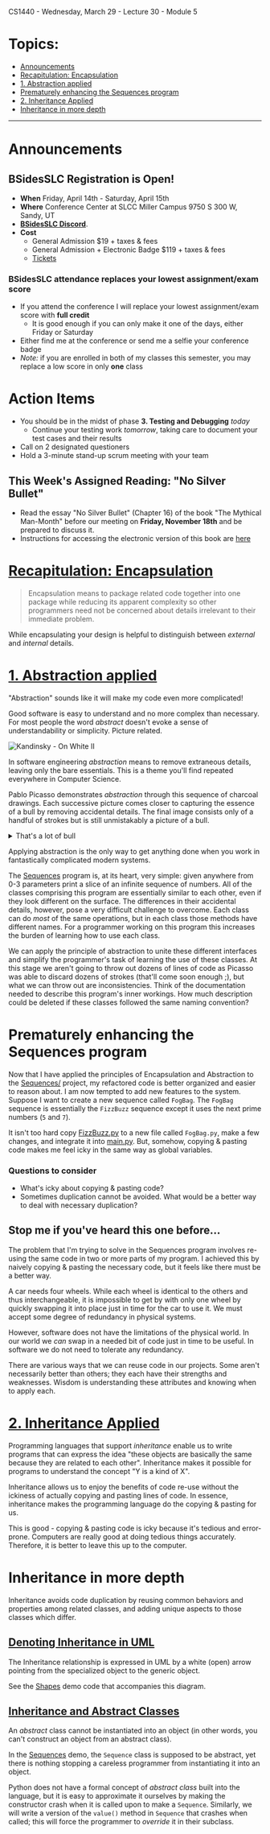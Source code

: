 CS1440 - Wednesday, March 29 - Lecture 30 - Module 5

# Topics:
* [Announcements](#announcements)
* [Recapitulation: Encapsulation](#recapitulation-encapsulation)
* [1. Abstraction applied](#1-abstraction-applied)
* [Prematurely enhancing the Sequences program](#prematurely-enhancing-the-sequences-program)
* [2. Inheritance Applied](#2-inheritance-applied)
* [Inheritance in more depth](#inheritance-in-more-depth)


------------------------------------------------------------
# Announcements

## BSidesSLC Registration is Open!

*   **When**  Friday, April 14th - Saturday, April 15th
*   **Where** Conference Center at SLCC Miller Campus 9750 S 300 W, Sandy, UT
*   [**BSidesSLC Discord**](https://discord.com/invite/hBcnv9gb73).
*   **Cost**  
    *   General Admission $19 + taxes & fees
    *   General Admission + Electronic Badge $119 + taxes & fees
    *   [Tickets](https://www.eventbrite.com/e/bsidesslc-2023-tickets-527264701917)


### BSidesSLC attendance replaces your lowest assignment/exam score

*   If you attend the conference I will replace your lowest assignment/exam score with **full credit**
    *   It is good enough if you can only make it one of the days, either Friday or Saturday
*   Either find me at the conference or send me a selfie your conference badge
*   *Note:* if you are enrolled in both of my classes this semester, you may replace a low score in only **one** class


# Action Items

*   You should be in the midst of phase **3. Testing and Debugging** *today*
    *   Continue your testing work *tomorrow*, taking care to document your test cases and their results
*	Call on 2 designated questioners
*	Hold a 3-minute stand-up scrum meeting with your team


## This Week's Assigned Reading: "No Silver Bullet"

*   Read the essay "No Silver Bullet" (Chapter 16) of the book "The Mythical Man-Month" before our meeting on **Friday, November 18th** and be prepared to discuss it.
*   Instructions for accessing the electronic version of this book are [here](../../Required_Reading_Schedule.md#accessing-the-mythical-man-month-for-free-through-the-usu-library)



# [Recapitulation: Encapsulation](../Four_Principles_of_OO_Design.md#0-encapsulation)

> Encapsulation means to package related code together into one package while reducing its apparent complexity so other programmers need not be concerned about details irrelevant to their immediate problem.

While encapsulating your design is helpful to distinguish between *external* and *internal* details.



# [1. Abstraction applied](../Four_Principles_of_OO_Design.md#1-abstraction)

"Abstraction" sounds like it will make my code even more complicated!

Good software is easy to understand and no more complex than necessary.  For
most people the word *abstract* doesn't evoke a sense of understandability or
simplicity.  Picture related.

![Kandinsky - On White II](./20-Picassos-bulls/kandinsky-on_white_ii.jpg)


In software engineering *abstraction* means to remove extraneous details,
leaving only the bare essentials.  This is a theme you'll find repeated
everywhere in Computer Science.

Pablo Picasso demonstrates *abstraction* through this sequence of charcoal
drawings.  Each successive picture comes closer to capturing the essence of a
bull by removing accidental details.  The final image consists only of a
handful of strokes but is still unmistakably a picture of a bull.

<details>

<summary>That's a lot of bull</summary>

![Picasso Bull Plate 01](./20-Picassos-bulls/picasso_bull_plate_01.jpg)

![Picasso Bull Plate 02](./20-Picassos-bulls/picasso_bull_plate_02.jpg)

![Picasso Bull Plate 03](./20-Picassos-bulls/picasso_bull_plate_03.jpg)

![Picasso Bull Plate 04](./20-Picassos-bulls/picasso_bull_plate_04.jpg)

![Picasso Bull Plate 05](./20-Picassos-bulls/picasso_bull_plate_05.jpg)

![Picasso Bull Plate 06](./20-Picassos-bulls/picasso_bull_plate_06.jpg)

![Picasso Bull Plate 07](./20-Picassos-bulls/picasso_bull_plate_07.jpg)

![Picasso Bull Plate 08](./20-Picassos-bulls/picasso_bull_plate_08.jpg)

![Picasso Bull Plate 09](./20-Picassos-bulls/picasso_bull_plate_09.jpg)

![Picasso Bull Plate 10](./20-Picassos-bulls/picasso_bull_plate_10.jpg)

![Picasso Bull Plate 11](./20-Picassos-bulls/picasso_bull_plate_11.jpg)

</details>

Applying abstraction is the only way to get anything done when you work
in fantastically complicated modern systems.

The [Sequences](./Sequences/) program is, at its heart, very simple: given
anywhere from 0-3 parameters print a slice of an infinite sequence of numbers.
All of the classes comprising this program are essentially similar to each
other, even if they look different on the surface.  The differences in their
accidental details, however, pose a very difficult challenge to overcome.  Each
class can do *most* of the same operations, but in each class those methods
have different names.  For a programmer working on this program this increases
the burden of learning how to use each class.

We can apply the principle of abstraction to unite these different interfaces
and simplify the programmer's task of learning the use of these classes.  At
this stage we aren't going to throw out dozens of lines of code as Picasso was
able to discard dozens of strokes (that'll come soon enough ;), but what we can
throw out are inconsistencies.  Think of the documentation needed to describe
this program's inner workings.  How much description could be deleted if these
classes followed the same naming convention?



# Prematurely enhancing the Sequences program

Now that I have applied the principles of Encapsulation and Abstraction to the
[Sequences/](./Sequences/) project, my refactored code is better organized and
easier to reason about.  I am now tempted to add new features to the system.
Suppose I want to create a new sequence called `FogBag`.  The `FogBag` sequence
is essentially the `FizzBuzz` sequence except it uses the next prime numbers
(`5` and `7`).

It isn't too hard copy [FizzBuzz.py](./Sequences/FizzBuzz.py) to a new file
called `FogBag.py`, make a few changes, and integrate it into
[main.py](./Sequences/main.py).  But, somehow, copying & pasting code makes me
feel icky in the same way as global variables.

### Questions to consider

*   What's icky about copying & pasting code?
*   Sometimes duplication cannot be avoided.  What would be a better way to
    deal with necessary duplication?


## Stop me if you've heard this one before...

The problem that I'm trying to solve in the Sequences program involves re-using
the same code in two or more parts of my program.  I achieved this by naively
copying & pasting the necessary code, but it feels like there must be a better
way.

A car needs four wheels.  While each wheel is identical to the others and thus
interchangeable, it is impossible to get by with only one wheel by quickly
swapping it into place just in time for the car to use it.  We must accept some
degree of redundancy in physical systems.

However, software does not have the limitations of the physical world.  In our
world we *can* swap in a needed bit of code just in time to be useful.  In
software we do not need to tolerate any redundancy.

There are various ways that we can reuse code in our projects.  Some aren't
necessarily better than others; they each have their strengths and weaknesses.
Wisdom is understanding these attributes and knowing when to apply each.



# [2. Inheritance Applied](../Four_Principles_of_OO_Design.md#2-inheritance)

Programming languages that support *inheritance* enable us to write programs
that can express the idea "these objects are basically the same because they
are related to each other".  Inheritance makes it possible for programs to
understand the concept "Y is a kind of X".

Inheritance allows us to enjoy the benefits of code re-use without the ickiness
of actually copying and pasting lines of code.  In essence, inheritance makes
the programming language do the copying & pasting for us.

This is good - copying & pasting code is icky because it's tedious and
error-prone.  Computers are really good at doing tedious things accurately.
Therefore, it is better to leave this up to the computer.



# Inheritance in more depth

Inheritance avoids code duplication by reusing common behaviors and properties among related classes, and adding unique aspects to those classes which differ.


## [Denoting Inheritance in UML](../Four_Principles_of_OO_Design.md#denoting-inheritance-in-uml)

The Inheritance relationship is expressed in UML by a white (open) arrow pointing from the specialized object to the generic object.

See the [Shapes](../Shapes_demo/) demo code that accompanies this diagram.


## [Inheritance and Abstract Classes](../Four_Principles_of_OO_Design.md#inheritance-and-abstract-classes)

An *abstract* class cannot be instantiated into an object (in other words, you can't construct an object from an abstract class).

In the [Sequences](./Sequences) demo, the `Sequence` class is supposed to be abstract, yet there is nothing stopping a careless programmer from instantiating it into an object.

Python does not have a formal concept of *abstract class* built into the language, but it is easy to approximate it ourselves by making the constructor crash when it is called upon to make a `Sequence`. Similarly, we will write a version of the `value()` method in `Sequence` that crashes when called; this will force the programmer to *override* it in their subclass.



